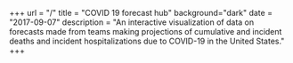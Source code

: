 +++
url = "/"
title = "COVID 19 forecast hub"
background="dark"
date = "2017-09-07"
description = "An interactive visualization of data on forecasts made from teams making projections of cumulative and incident deaths and incident hospitalizations due to COVID-19 in the United States."
+++
